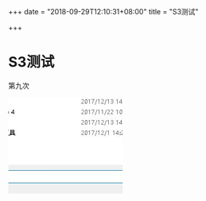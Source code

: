 +++
date = "2018-09-29T12:10:31+08:00"
title = "S3测试"

+++
# S3测试

第九次

![](/uploads/QQ截图20171218174558.jpg)